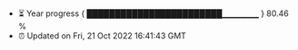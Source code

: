 - ⏳ Year progress { ████████████████████████▁▁▁▁▁▁ } 80.46 %
- ⏰ Updated on Fri, 21 Oct 2022 16:41:43 GMT

